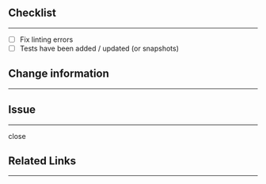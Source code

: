 ## Checklist

---

- [ ] Fix linting errors
- [ ] Tests have been added / updated (or snapshots)

## Change information

---

## Issue

---

close 

## Related Links

---